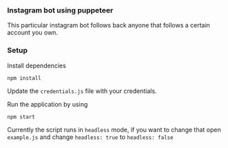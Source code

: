 ### Instagram bot using puppeteer

This particular instagram bot follows back anyone that follows a certain account you own.

### Setup

Install dependencies

`npm install`

Update the `credentials.js` file with your credentials.

Run the application by using

`npm start`

Currently the script runs in `headless` mode, if you want to change that open `example.js` and change `headless: true` to `headless: false`